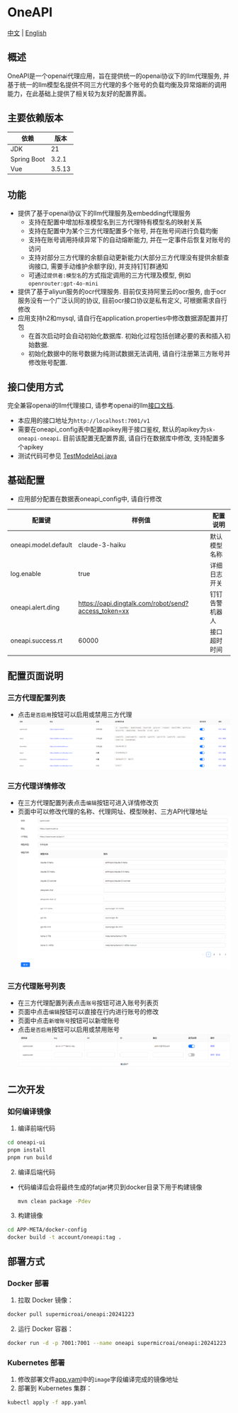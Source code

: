 # OneAPI
[中文](readme-cn.md) | [English](readme.md)

## 概述
OneAPI是一个openai代理应用，旨在提供统一的openai协议下的llm代理服务, 并基于统一的llm模型名提供不同三方代理的多个账号的负载均衡及异常熔断的调用能力，在此基础上提供了相关较为友好的配置界面。

## 主要依赖版本
| 依赖          | 版本     |
|-------------|--------|
| JDK         | 21     |
| Spring Boot | 3.2.1  |
| Vue         | 3.5.13 |

## 功能
- 提供了基于openai协议下的llm代理服务及embedding代理服务
  - 支持在配置中增加标准模型名到三方代理特有模型名的映射关系
  - 支持在配置中为某个三方代理配置多个账号, 并在账号间进行负载均衡
  - 支持在账号调用持续异常下的自动熔断能力, 并在一定事件后恢复对账号的访问
  - 支持对部分三方代理的余额自动更新能力(大部分三方代理没有提供余额查询接口, 需要手动维护余额字段), 并支持钉钉群通知
  - 可通过`提供者:模型名`的方式指定调用的三方代理及模型, 例如`openrouter:gpt-4o-mini`
- 提供了基于aliyun服务的ocr代理服务. 目前仅支持阿里云的ocr服务, 由于ocr服务没有一个广泛认同的协议, 目前ocr接口协议是私有定义, 可根据需求自行修改
- 应用支持h2和mysql, 请自行在application.properties中修改数据源配置并打包
  - 在首次启动时会自动初始化数据库. 初始化过程包括创建必要的表和插入初始数据.
  - 初始化数据中的账号数据为纯测试数据无法调用, 请自行注册第三方账号并修改账号配置.

## 接口使用方式
完全兼容openai的llm代理接口, 请参考openai的llm[接口文档](https://platform.openai.com/docs/introduction).
- 本应用的接口地址为`http://localhost:7001/v1`
- 需要在oneapi_config表中配置apikey用于接口鉴权, 默认的apikey为`sk-oneapi-oneapi`. 目前该配置无配置界面, 请自行在数据库中修改, 支持配置多个apikey
- 测试代码可参见 [TestModelApi.java](oneapi-start/src/test/java/com/supersoft/oneapi/api/TestModelApi.java)

## 基础配置
- 应用部分配置在数据表oneapi_config中, 请自行修改

| 配置键                  | 样例值                                                  | 配置说明    |
|----------------------|------------------------------------------------------|---------|
| oneapi.model.default | claude-3-haiku                                       | 默认模型名称  |
| log.enable           | true                                                 | 详细日志开关  |
| oneapi.alert.ding    | https://oapi.dingtalk.com/robot/send?access_token=xx | 钉钉告警机器人 |
| oneapi.success.rt    | 60000                                                | 接口超时时间  |

## 配置页面说明
### 三方代理配置列表
- 点击`是否启用`按钮可以启用或禁用三方代理
![三方代理.png](doc/img.png)

### 三方代理详情修改
- 在三方代理配置列表点击`编辑`按钮可进入详情修改页
- 页面中可以修改代理的名称、代理网址、模型映射、三方API代理地址
![代理修改.png](doc/img1.png)


### 三方代理账号列表
- 在三方代理配置列表点击`账号`按钮可进入账号列表页
- 页面中点击`编辑`按钮可以直接在行内进行账号的修改
- 页面中点击`新增账号`按钮可以新增账号
- 点击`是否启用`按钮可以启用或禁用账号
![账号列表.png](doc/img2.png)

## 二次开发
### 如何编译镜像
1. 编译前端代码
  ```bash
  cd oneapi-ui
  pnpm install
  pnpm run build
  ```
2. 编译后端代码
- 代码编译后会将最终生成的fatjar拷贝到docker目录下用于构建镜像
  ```bash
  mvn clean package -Pdev
  ```
3. 构建镜像
  ```bash
  cd APP-META/docker-config
  docker build -t account/oneapi:tag .
  ```

## 部署方式

### Docker 部署
1. 拉取 Docker 镜像：
  ```bash
  docker pull supermicroai/oneapi:20241223
  ```

2. 运行 Docker 容器：
  ```bash
  docker run -d -p 7001:7001 --name oneapi supermicroai/oneapi:20241223
  ```

### Kubernetes 部署
1. 修改部署文件[app.yaml](APP-META/app.yaml)中的`image`字段编译完成的镜像地址 
2. 部署到 Kubernetes 集群：
  ```bash
  kubectl apply -f app.yaml
  ```
